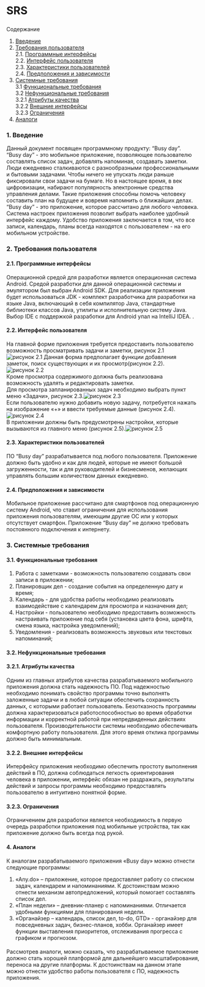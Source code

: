 # SRS

###
Содержание

1. [Введение](#1)
2. [Требования пользователя](#2) <br>
  2.1. [Программные интерфейсы](#2.1) <br>
  2.2. [Интерфейс пользователя](#2.2) <br>
  2.3. [Характеристики пользователей](#2.3) <br>
  2.4. [Предположения и зависимости](#2.4) <br>
3. [Системные требования](#3.) <br>
  3.1 [Функциональные требования](#3.1) <br>
  3.2 [Нефункциональные требования](#3.2) <br>
        3.2.1 [Атрибуты качества](#3.2.1) <br>        3.2.2 [Внешние интерфейсы](#3.2.2) <br>        3.2.3 [Ограничения](#3.2.3) <br>
4. [Аналоги](#4) <br>

### 1. Введение <a name="1"></a>  
Данный документ посвящен программному продукту:  “Busy day”.  
“Busy day” - это мобильное приложение, позволяющее пользователю составлять список задач, добавлять напоминая, создавать заметки.  
Люди ежедневно сталкиваются с разнообразными профессиональными и бытовыми задачами. Чтобы ничего не упускать люди раньше фиксировали свои задачи на бумаге. Но в настоящее время, в век цифровизации,  набирают популярность электронные средства управления делами. Такие приложения способны помочь человеку составить план на будущее и вовремя напомнить о ближайших делах.  
“Busy day” - это приложение, которое рассчитано для любого человека. Система настроек приложения позволит выбрать наиболее удобный интерфейс каждому.  Удобство приложения заключается в том, что все записи, календарь, планы всегда находятся с пользователем - на его мобильном устройстве.  



### 2. Требования пользователя <a name="2"></a>
#### 2.1. Программные интерфейсы <a name="2.1"></a>
Операционной средой для разработки является операционная система Android. Средой разработки для данной операционной системы и эмулятором был выбран Android SDK. 
Для реализации приложения будет использоваться  JDK  -  комплект разработчика  для разработки на языке Java, включающий в себя компилятор Java, стандартные библиотеки классов Java, утилиты и исполнительную систему Java.
Выбор IDE c поддержкой разработки для Android упал на IntelliJ IDEA.
.
#### 2.2. Интерфейс пользователя <a name="2.2"></a>

На главной форме приложения требуется предоставить пользователю возможность  просматривать задачи и заметки, рисунок 2.1  
![рисунок 2.1](../Мокапы/Note.png)
Данная форма предполагает функции добавления заметок, поиск существующих и их просмотр(рисунок 2.2). ![рисунок 2.2](../Мокапы/Note_edit.png)  
Кроме просмотра содержимого должна быть реализована возможность удалять и редактировать заметки.  
Для просмотра запланированных задач необходимо выбрать пункт меню «Задачи», рисунок 2.3.![рисунок 2.3](../Мокапы/Task.png)  
Если пользователю нужно добавить новую задачу, потребуется нажать на изображение «+» и ввести требуемые данные (рисунок 2.4).<br>
![рисунок 2.4](../Мокапы/Edit_task.png)  
В приложении должны быть предусмотрены настройки, которые вызываются из главного меню (рисунок 2.5).![рисунок 2.5](../Мокапы/Settings.png)  
 



#### 2.3. Характеристики пользователей <a name="2.3"></a>

ПО “Busy day”  разрабатывается под любого пользователя.  Приложение должно быть удобно и как для людей, которые не имеют большой загруженности, так и для руководителей и бизнесменов, желающих управлять большим количеством данных ежедневно.  




#### 2.4. Предположения и зависимости  
<a name="2.4"></a>  Мобильное приложение рассчитано для смартфонов под операционную систему Android, что ставит ограничения для использования приложения пользователям, имеющим другие ОС или у которых отсутствует смартфон. Приложение  “Busy day” не должно требовать постоянного подключения к интернету.

### 3. Системные требования <a name="3"></a>  


#### 3.1. Функциональные требования <a name="3.1"></a>  
1.	Работа с заметками - возможность пользователю создавать свои записи в приложении;
2.	Планировщик дел -  создание события на определенную дату и время;
3.	Календарь -  для удобства работы необходимо реализовать взаимодействие с календарем для просмотра и назначения дел;
4.	Настройки -  пользователю необходимо предоставить возможность настраивать приложение под себя (установка цвета фона, шрифта, смена языка, настройка уведомлений);
5.	Уведомления -  реализовать возможность звуковых или текстовых напоминаний;

#### 3.2. Нефункциональные требования <a name="3.2"></a>   



#### 3.2.1. Атрибуты качества <a name="3.2.1"></a>  
Одним из главных атрибутов качества разрабатываемого мобильного приложения должна стать надежность ПО. Под надежностью необходимо понимать свойство программы точно выполнять заложенные задачи и в любой ситуации обеспечить сохранность данных, с которыми работает пользователь. 
Безотказность программы  должна характеризоваться работоспособностью во время обработки информации и корректной работой при непредвиденных действиях пользователя.
Производительности системы необходимо обеспечивать комфортную работу пользователя. Для этого время отклика программы должно быть минимальным.  




#### 3.2.2. Внешние интерфейсы <a name="3.1"></a>  
Интерфейсу приложения необходимо обеспечить  простоту выполнения действий в ПО, должна соблюдаться легкость ориентирования человека в приложении, интерфейс обязан не раздражать, результаты действий и запросы программы необходимо предоставлять пользователю в интуитивно понятной форме.
   



#### 3.2.3. Ограничения <a name="3.1"></a>  
Ограничением для разработки является необходимость в первую очередь разработки приложения под мобильные устройства, так как приложение должно быть всегда под рукой.  
#### 4. Аналоги <a name="4"></a>
К аналогам разрабатываемого приложения «Busy day» можно отнести  следующие программы:  
1.	«Any.do» –  приложение, которое предоставляет работу со списком задач, календарем и напоминаниями. К достоинствам можно отнести механизм автопредложений, который помогает составлять список дел.  
2.	«План недели» –  дневник-планер с напоминаниями. Отличается удобными функциями для планирования недели.
3.	«Органайзер – календарь, список дел, to-do, GTD» -  органайзер для повседневных задач, бизнес-планов, хобби. Органайзер имеет функции выставления приоритетов, отслеживания прогресса с графиком и прогнозом.  

####  
Рассмотрев аналоги, можно сказать, что разрабатываемое приложение должно стать хорошей платформой для дальнейшего масштабирования, переноса на другие платформы. К достоинствам на данном этапе можно отнести удобство работы пользователя с ПО, надежность приложения.  
